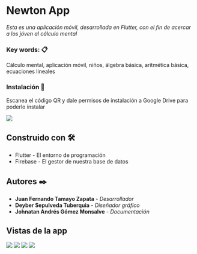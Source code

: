 # Newton App

*Esta es una aplicación móvil, desarrollada en Flutter, con el fin de acercar a los jóven al cálculo mental*

### Key words: 📋

Cálculo mental, aplicación móvil, niños, álgebra básica, aritmética básica, ecuaciones lineales

### Instalación 🔧

Escanea el código QR y dale permisos de instalación a Google Drive para poderlo instalar

![](https://firebasestorage.googleapis.com/v0/b/newtonapp-91e99.appspot.com/o/vistas%2Fqr.png?alt=media&token=c3109bfa-dfc0-4411-a4bb-768c17343880)

## Construido con 🛠️
* Flutter - El entorno de programación
* Firebase - El gestor de nuestra base de datos

## Autores ✒️

* **Juan Fernando Tamayo Zapata** - *Desarrollador*
* **Deyber Sepulveda Tuberquia** - *Diseñador gráfico*
* **Johnatan Andrés Gómez Monsalve** - *Documentación*

## Vistas de la app

![](https://firebasestorage.googleapis.com/v0/b/newtonapp-91e99.appspot.com/o/vistas%2Fvista4.jpeg?alt=media&token=3b38fca6-0650-4974-a32b-1ade0fa7f8e7)
![](https://firebasestorage.googleapis.com/v0/b/newtonapp-91e99.appspot.com/o/vistas%2Fvista3.jpeg?alt=media&token=f9b6ab7b-41f3-47c7-91a8-b41baf6ac32d)
![](https://firebasestorage.googleapis.com/v0/b/newtonapp-91e99.appspot.com/o/vistas%2Fvista2.jpeg?alt=media&token=93916239-b680-49c5-8681-fa88109d9089)
![](https://firebasestorage.googleapis.com/v0/b/newtonapp-91e99.appspot.com/o/vistas%2Fvista1.jpeg?alt=media&token=32b8f202-36b0-4099-97ac-29b02da25df4)
